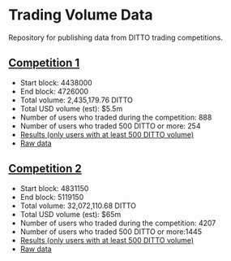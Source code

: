 # Trading Volume Data

Repository for publishing data from DITTO trading competitions.

## [Competition 1](competition_1/results.csv)

- Start block: 4438000
- End block: 4726000
- Total volume: 2,435,179.76 DITTO
- Total USD volume (est): $5.5m
- Number of users who traded during the competition: 888
- Number of users who traded 500 DITTO or more: 254
- [Results (only users with at least 500 DITTO volume)](competition_1/results.csv)
- [Raw data](competition_1/raw/)

## [Competition 2](competition2/results.csv)

- Start block: 4831150
- End block: 5119150
- Total volume: 32,072,110.68 DITTO
- Total USD volume (est): $65m
- Number of users who traded during the competition: 4207
- Number of users who traded 500 DITTO or more:1445
- [Results (only users with at least 500 DITTO volume)](competition_2/results.csv)
- [Raw data](competition_2/raw/)
